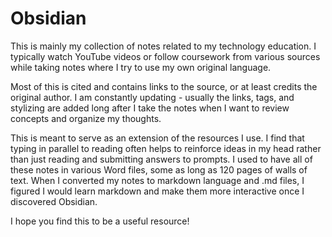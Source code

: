 # Obsidian

This is mainly my collection of notes related to my technology education.
I typically watch YouTube videos or follow coursework from various sources 
while taking notes where I try to use my own original language.

Most of this is cited and contains links to the source, or at least
credits the original author. I am constantly updating - usually the
links, tags, and stylizing are added long after I take the notes when I 
want to review concepts and organize my thoughts.

This is meant to serve as an extension of the resources I use. I find 
that typing in parallel to reading often helps to reinforce ideas in my head rather than just 
reading and submitting answers to prompts. I used to have all of these notes in various Word
files, some as long as 120 pages of walls of text. When I converted my notes
to markdown language and .md files, I figured I would learn markdown and make
them more interactive once I discovered Obsidian.

I hope you find this to be a useful resource!
